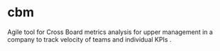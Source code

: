# cbm
Agile tool for Cross Board metrics analysis for upper management in a company to track velocity of teams and individual KPIs .
